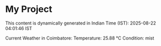 # My Project

This content is dynamically generated in Indian Time (IST): 2025-08-22 04:01:46 IST


Current Weather in Coimbatore:
Temperature: 25.88 °C
Condition: mist
